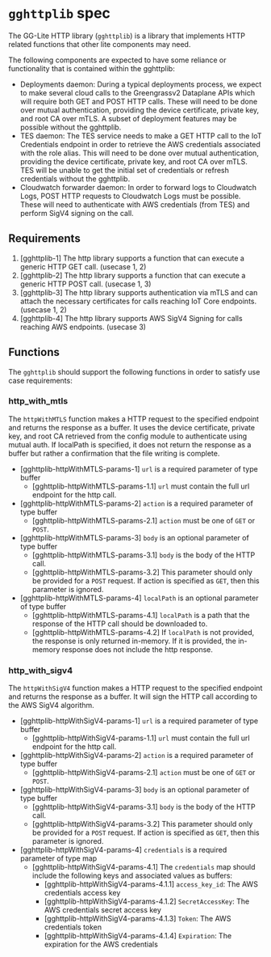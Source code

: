 # `gghttplib` spec

The GG-Lite HTTP library (`gghttplib`) is a library that implements HTTP related
functions that other lite components may need.

The following components are expected to have some reliance or functionality
that is contained within the gghttplib:

- Deployments daemon: During a typical deployments process, we
  expect to make several cloud calls to the Greengrassv2 Dataplane APIs which
  will require both GET and POST HTTP calls. These will need to be done over
  mutual authentication, providing the device certificate, private key, and root
  CA over mTLS. A subset of deployment features may be possible without the
  gghttplib.
- TES daemon: The TES service needs to make a GET HTTP call to the
  IoT Credentials endpoint in order to retrieve the AWS credentials associated
  with the role alias. This will need to be done over mutual authentication,
  providing the device certificate, private key, and root CA over mTLS. TES will
  be unable to get the initial set of credentials or refresh credentials without
  the gghttplib.
- Cloudwatch forwarder daemon: In order to forward logs to
  Cloudwatch Logs, POST HTTP requests to Cloudwatch Logs must be possible. These
  will need to authenticate with AWS credentials (from TES) and perform SigV4
  signing on the call.

## Requirements


1. [gghttplib-1] The http library supports a function that can execute a generic
   HTTP GET call. (usecase 1, 2)
2. [gghttplib-2] The http library supports a function that can execute a generic
   HTTP POST call. (usecase 1, 3)
3. [gghttplib-3] The http library supports authentication via mTLS and can
   attach the necessary certificates for calls reaching IoT Core endpoints.
   (usecase 1, 2)
4. [gghttplib-4] The http library supports AWS SigV4 Signing for calls reaching
   AWS endpoints. (usecase 3)

## Functions

The `gghttplib` should support the following functions in order to satisfy use
case requirements:

### http_with_mtls

The `httpWithMTLS` function makes a HTTP request to the specified endpoint and
returns the response as a buffer. It uses the device certificate, private key,
and root CA retrieved from the config module to authenticate using mutual
auth. If localPath is specified, it does not return the response as a buffer but
rather a confirmation that the file writing is complete.

- [gghttplib-httpWithMTLS-params-1] `url` is a required parameter of type buffer
  - [gghttplib-httpWithMTLS-params-1.1] `url` must contain the full url endpoint
    for the http call.
- [gghttplib-httpWithMTLS-params-2] `action` is a required parameter of type
  buffer
  - [gghttplib-httpWithMTLS-params-2.1] `action` must be one of `GET` or `POST`.
- [gghttplib-httpWithMTLS-params-3] `body` is an optional parameter of type
  buffer
  - [gghttplib-httpWithMTLS-params-3.1] `body` is the body of the HTTP call.
  - [gghttplib-httpWithMTLS-params-3.2] This parameter should only be provided
    for a `POST` request. If action is specified as `GET`, then this parameter
    is ignored.
- [gghttplib-httpWithMTLS-params-4] `localPath` is an optional parameter of type
  buffer
  - [gghttplib-httpWithMTLS-params-4.1] `localPath` is a path that the response
    of the HTTP call should be downloaded to.
  - [gghttplib-httpWithMTLS-params-4.2] If `localPath` is not provided, the
    response is only returned in-memory. If it is provided, the in-memory
    response does not include the http response.

### http_with_sigv4

The `httpWithSigV4` function makes a HTTP request to the specified endpoint and
returns the response as a buffer. It will sign the HTTP call according to the
AWS SigV4 algorithm.

- [gghttplib-httpWithSigV4-params-1] `url` is a required parameter of type
  buffer
  - [gghttplib-httpWithSigV4-params-1.1] `url` must contain the full url
    endpoint for the http call.
- [gghttplib-httpWithSigV4-params-2] `action` is a required parameter of type
  buffer
  - [gghttplib-httpWithSigV4-params-2.1] `action` must be one of `GET` or
    `POST`.
- [gghttplib-httpWithSigV4-params-3] `body` is an optional parameter of type
  buffer
  - [gghttplib-httpWithSigV4-params-3.1] `body` is the body of the HTTP call.
  - [gghttplib-httpWithSigV4-params-3.2] This parameter should only be provided
    for a `POST` request. If action is specified as `GET`, then this parameter
    is ignored.
- [gghttplib-httpWithSigV4-params-4] `credentials` is a required parameter of
  type map
  - [gghttplib-httpWithSigV4-params-4.1] The `credentials` map should include
    the following keys and associated values as buffers:
    - [gghttplib-httpWithSigV4-params-4.1.1] `access_key_id`: The AWS credentials
      access key
    - [gghttplib-httpWithSigV4-params-4.1.2] `SecretAccessKey`: The AWS
      credentials secret access key
    - [gghttplib-httpWithSigV4-params-4.1.3] `Token`: The AWS credentials token
    - [gghttplib-httpWithSigV4-params-4.1.4] `Expiration`: The expiration for
      the AWS credentials
